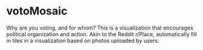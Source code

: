 # votoMosaic

Why are you voting, and for whom? This is a visualization that encourages political organization and action.
Akin to the Reddit r/Place, automatically fill in tiles in a visualization based on photos uploaded by users.
